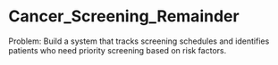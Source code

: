 # Cancer_Screening_Remainder
Problem: Build a system that tracks screening schedules and identifies patients who need priority screening based on risk factors.
